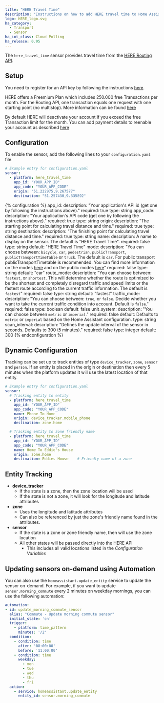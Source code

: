 ```yaml
---
title: "HERE Travel Time"
description: "Instructions on how to add HERE travel time to Home Assistant."
logo: HERE_logo.svg
ha_category:
  - Transport
  - Sensor
ha_iot_class: Cloud Polling
ha_release: 0.95
---
```


The `here_travel_time` sensor provides travel time from the [HERE Routing API](https://developer.here.com/documentation/routing/topics/introduction.html).

## Setup

You need to register for an API key by following the instructions [here](https://developer.here.com/documentation/routing/topics/introduction.html?create=Freemium-Basic&keepState=true&step=account).

HERE offers a Freemium Plan which includes 250.000 free Transactions per month. For the Routing API, one transaction equals one request with one starting point (no multistop). More information can be found [here](https://developer.here.com/faqs#payment-subscription)

By default HERE will deactivate your account if you exceed the free Transaction limit for the month. You can add payment details to reenable your account as described [here](https://developer.here.com/faqs)

## Configuration

To enable the sensor, add the following lines to your `configuration.yaml` file:

```yaml
# Example entry for configuration.yaml
sensor:
  - platform: here_travel_time
    app_id: "YOUR_APP_ID"
    app_code: "YOUR_APP_CODE"
    origin: "51.222975,9.267577"
    destination: "51.257430,9.335892"
```

{% configuration %}
app_id:
  description: "Your application's API id (get one by following the instructions above)."
  required: true
  type: string
app_code:
  description: "Your application's API code (get one by following the instructions above)."
  required: true
  type: string
origin:
  description: "The starting point for calculating travel distance and time."
  required: true
  type: string
destination:
  description: "The finishing point for calculating travel distance and time."
  required: true
  type: string
name:
  description: A name to display on the sensor. The default is "HERE Travel Time".
  required: false
  type: string
  default: "HERE Travel Time"
mode:
  description: "You can choose between: `bicycle`, `car`, `pedestrian`, `publicTransport`, `publicTransportTimeTable` or `truck`. The default is `car`. For public transport publicTransportTimetable is recommended. You can find more information on the modes [here](https://developer.here.com/documentation/routing/topics/transport-modes.html) and on the public modes [here](https://developer.here.com/documentation/routing/topics/public-transport-routing.html)"
  required: false
  type: string
  default: "car"
route_mode:
  description: "You can choose between: `fastest`, or `shortest`. This will determine whether the route is optimized to be the shortest and completely disregard traffic and speed limits or the fastest route according to the current traffic information. The default is `fastest`"
  required: false
  type: string
  default: "fastest"
traffic_mode:
  description: "You can choose between: `true`, or `false`. Decide whether you want to take the current traffic condition into account. Default is `false`."
  required: false
  type: boolean
  default: false
unit_system:
  description: "You can choose between `metric` or `imperial`."
  required: false
  default: Defaults to `metric` or `imperial` based on the Home Assistant configuration.
  type: string
scan_interval:
  description: "Defines the update interval of the sensor in seconds. Defaults to 300 (5 minutes)."
  required: false
  type: integer
  default: 300
{% endconfiguration %}

## Dynamic Configuration

Tracking can be set up to track entities of type `device_tracker`, `zone`, `sensor` and `person`. If an entity is placed in the origin or destination then every 5 minutes when the platform updates it will use the latest location of that entity.

```yaml
# Example entry for configuration.yaml
sensor:
  # Tracking entity to entity
  - platform: here_travel_time
    app_id: "YOUR_APP_ID"
    app_code: "YOUR_APP_CODE"
    name: Phone To Home
    origin: device_tracker.mobile_phone
    destination: zone.home

  # Tracking entity to zone friendly name
  - platform: here_travel_time
    app_id: "YOUR_APP_ID"
    app_code: "YOUR_APP_CODE"
    name: Home To Eddie's House
    origin: zone.home
    destination: Eddies House    # Friendly name of a zone
```

## Entity Tracking

- **device_tracker**
  - If the state is a zone, then the zone location will be used
  - If the state is not a zone, it will look for the longitude and latitude attributes
- **zone**
  - Uses the longitude and latitude attributes
  - Can also be referenced by just the zone's friendly name found in the attributes.
- **sensor**
  - If the state is a zone or zone friendly name, then will use the zone location
  - All other states will be passed directly into the HERE API
    - This includes all valid locations listed in the *Configuration Variables*

## Updating sensors on-demand using Automation

You can also use the `homeassistant.update_entity` service to update the sensor on-demand. For example, if you want to update `sensor.morning_commute` every 2 minutes on weekday mornings, you can use the following automation:

```yaml
automation:
- id: update_morning_commute_sensor
  alias: "Commute - Update morning commute sensor"
  initial_state: 'on'
  trigger:
    - platform: time_pattern
      minutes: '/2'
  condition:
    - condition: time
      after: '08:00:00'
      before: '11:00:00'
    - condition: time
      weekday:
        - mon
        - tue
        - wed
        - thu
        - fri
  action:
    - service: homeassistant.update_entity
      entity_id: sensor.morning_commute
```
